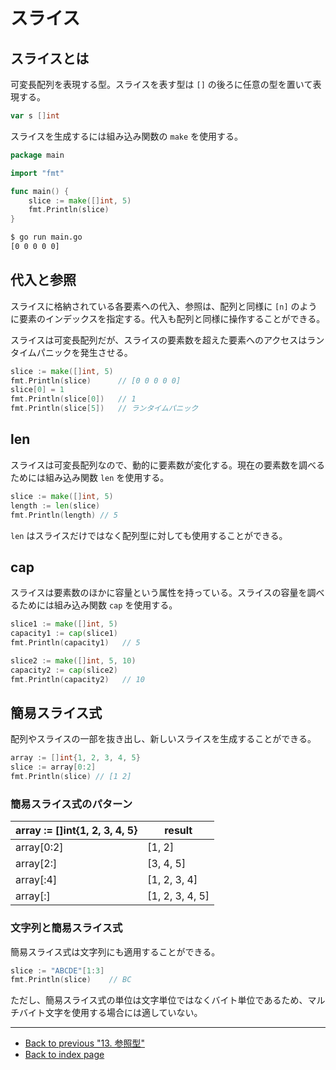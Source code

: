 # スライス

## スライスとは

可変長配列を表現する型。スライスを表す型は `[]` の後ろに任意の型を置いて表現する。

```go
var s []int
```

スライスを生成するには組み込み関数の `make` を使用する。

<!-- markdownlint-disable MD010 -->

```go
package main

import "fmt"

func main() {
	slice := make([]int, 5)
	fmt.Println(slice)
}
```

<!-- markdownlint-enable MD010 -->

```bash
$ go run main.go
[0 0 0 0 0]
```

## 代入と参照

スライスに格納されている各要素への代入、参照は、配列と同様に `[n]` のように要素のインデックスを指定する。代入も配列と同様に操作することができる。

スライスは可変長配列だが、スライスの要素数を超えた要素へのアクセスはランタイムパニックを発生させる。

```go
slice := make([]int, 5)
fmt.Println(slice)      // [0 0 0 0 0]
slice[0] = 1
fmt.Println(slice[0])   // 1
fmt.Println(slice[5])   // ランタイムパニック
```

## len

スライスは可変長配列なので、動的に要素数が変化する。現在の要素数を調べるためには組み込み関数 `len` を使用する。

```go
slice := make([]int, 5)
length := len(slice)
fmt.Println(length) // 5
```

`len` はスライスだけではなく配列型に対しても使用することができる。

## cap

スライスは要素数のほかに容量という属性を持っている。スライスの容量を調べるためには組み込み関数 `cap` を使用する。

```go
slice1 := make([]int, 5)
capacity1 := cap(slice1)
fmt.Println(capacity1)   // 5

slice2 := make([]int, 5, 10)
capacity2 := cap(slice2)
fmt.Println(capacity2)   // 10
```

## 簡易スライス式

配列やスライスの一部を抜き出し、新しいスライスを生成することができる。

```go
array := []int{1, 2, 3, 4, 5}
slice := array[0:2]
fmt.Println(slice) // [1 2]
```

### 簡易スライス式のパターン

| array := []int{1, 2, 3, 4, 5} | result |
| - | - |
| array[0:2] | [1, 2] |
| array[2:] | [3, 4, 5] |
| array[:4] | [1, 2, 3, 4] |
| array[:] | [1, 2, 3, 4, 5] |

### 文字列と簡易スライス式

簡易スライス式は文字列にも適用することができる。

```go
slice := "ABCDE"[1:3]
fmt.Println(slice)    // BC
```

ただし、簡易スライス式の単位は文字単位ではなくバイト単位であるため、マルチバイト文字を使用する場合には適していない。

***

* [Back to previous "13. 参照型"](./reference.md)
* [Back to index page](../README.md)
